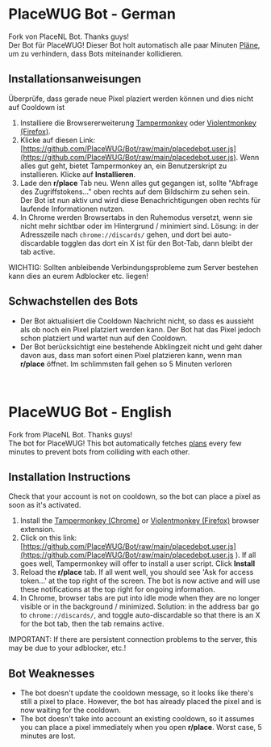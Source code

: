 # PlaceWUG Bot - German
Fork von PlaceNL Bot. Thanks guys!  
Der Bot für PlaceWUG! Dieser Bot holt automatisch alle paar Minuten [Pläne](https://github.com/placeWUG/pixel), um zu verhindern, dass Bots miteinander kollidieren.

## Installationsanweisungen

Überprüfe, dass gerade neue Pixel plaziert werden können und dies nicht auf Cooldown ist

1. Installiere die Browsererweiterung [Tampermonkey](https://www.tampermonkey.net/) oder [Violentmonkey (Firefox)](https://addons.mozilla.org/en-US/firefox/addon/violentmonkey/).
2. Klicke auf diesen Link: [https://github.com/PlaceWUG/Bot/raw/main/placedebot.user.js](https://github.com/PlaceWUG/Bot/raw/main/placedebot.user.js). Wenn alles gut geht, bietet Tampermonkey an, ein Benutzerskript zu installieren. Klicke auf **Installieren**.
3. Lade den **r/place** Tab neu. Wenn alles gut gegangen ist, sollte "Abfrage des Zugriffstokens..." oben rechts auf dem Bildschirm zu sehen sein. Der Bot ist nun aktiv und wird diese Benachrichtigungen oben rechts für laufende Informationen nutzen.
4. In Chrome werden Browsertabs in den Ruhemodus versetzt, wenn sie nicht mehr sichtbar oder im Hintergrund / minimiert sind. Lösung: in der Adresszeile nach `chrome://discards/` gehen, und dort bei auto-discardable togglen das dort ein X ist für den Bot-Tab, dann bleibt der tab active.

WICHTIG: Sollten anbleibende Verbindungsprobleme zum Server bestehen kann dies an eurem Adblocker etc. liegen!

## Schwachstellen des Bots

- Der Bot aktualisiert die Cooldown Nachricht nicht, so dass es aussieht als ob noch ein Pixel platziert werden kann. Der Bot hat das Pixel jedoch schon platziert und wartet nun auf den Cooldown.
- Der Bot berücksichtigt eine bestehende Abklingzeit nicht und geht daher davon aus, dass man sofort einen Pixel platzieren kann, wenn man **r/place** öffnet. Im schlimmsten fall gehen so 5 Minuten verloren

<br/>

# PlaceWUG Bot - English
Fork from PlaceNL Bot. Thanks guys!  
The bot for PlaceWUG! This bot automatically fetches [plans](https://github.com/placeWUG/pixel) every few minutes to prevent bots from colliding with each other.

## Installation Instructions

Check that your account is not on cooldown, so the bot can place a pixel as soon as it's activated.

1. Install the [Tampermonkey (Chrome)](https://www.tampermonkey.net/) or [Violentmonkey (Firefox)](https://addons.mozilla.org/en-US/firefox/addon/violentmonkey/) browser extension.
2. Click on this link: [https://github.com/PlaceWUG/Bot/raw/main/placedebot.user.js](https://github.com/PlaceWUG/Bot/raw/main/placedebot.user.js ). If all goes well, Tampermonkey will offer to install a user script. Click **Install**
3. Reload the **r/place** tab. If all went well, you should see 'Ask for access token...' at the top right of the screen. The bot is now active and will use these notifications at the top right for ongoing information.
4. In Chrome, browser tabs are put into idle mode when they are no longer visible or in the background / minimized. Solution: in the address bar go to `chrome://discards/`, and toggle auto-discardable so that there is an X for the bot tab, then the tab remains active.

IMPORTANT: If there are persistent connection problems to the server, this may be due to your adblocker, etc.!

## Bot Weaknesses

- The bot doesn't update the cooldown message, so it looks like there's still a pixel to place. However, the bot has already placed the pixel and is now waiting for the cooldown.
- The bot doesn't take into account an existing cooldown, so it assumes you can place a pixel immediately when you open **r/place**. Worst case, 5 minutes are lost.
